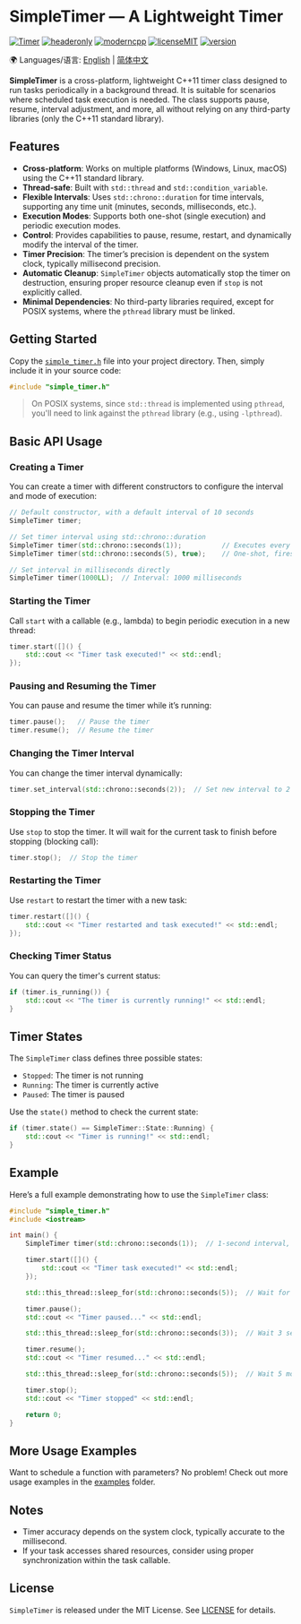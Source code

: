 # SimpleTimer — A Lightweight Timer

[![Timer](https://img.shields.io/badge/SimpleTimer-8A2BE2)](https://github.com/abin-z/SimpleTimer) [![headeronly](https://img.shields.io/badge/Header_Only-green)](include/simple_timer/simple_timer.h) [![moderncpp](https://img.shields.io/badge/Modern_C%2B%2B-218c73)](https://learn.microsoft.com/en-us/cpp/cpp/welcome-back-to-cpp-modern-cpp?view=msvc-170) [![licenseMIT](https://img.shields.io/badge/License-MIT-green)](https://opensource.org/license/MIT) [![version](https://img.shields.io/badge/version-0.9.0-green)](https://github.com/abin-z/SimpleTimer/releases)

🌍 Languages/语言:  [English](README.md)  |  [简体中文](README.zh-CN.md)

**SimpleTimer** is a cross-platform, lightweight C++11 timer class designed to run tasks periodically in a background thread. It is suitable for scenarios where scheduled task execution is needed. The class supports pause, resume, interval adjustment, and more, all without relying on any third-party libraries (only the C++11 standard library).

## Features

- **Cross-platform**: Works on multiple platforms (Windows, Linux, macOS) using the C++11 standard library.
- **Thread-safe**: Built with `std::thread` and `std::condition_variable`.
- **Flexible Intervals**: Uses `std::chrono::duration` for time intervals, supporting any time unit (minutes, seconds, milliseconds, etc.).
- **Execution Modes**: Supports both one-shot (single execution) and periodic execution modes.
- **Control**: Provides capabilities to pause, resume, restart, and dynamically modify the interval of the timer.
- **Timer Precision**: The timer’s precision is dependent on the system clock, typically millisecond precision.
- **Automatic Cleanup**: `SimpleTimer` objects automatically stop the timer on destruction, ensuring proper resource cleanup even if `stop` is not explicitly called.
- **Minimal Dependencies**: No third-party libraries required, except for POSIX systems, where the `pthread` library must be linked.

## Getting Started

Copy the [`simple_timer.h`](include/simple_timer/simple_timer.h) file into your project directory. Then, simply include it in your source code:

```cpp
#include "simple_timer.h"
```

> On POSIX systems, since `std::thread` is implemented using `pthread`, you'll need to link against the `pthread` library (e.g., using `-lpthread`).

## Basic API Usage

### Creating a Timer

You can create a timer with different constructors to configure the interval and mode of execution:

```cpp
// Default constructor, with a default interval of 10 seconds
SimpleTimer timer;

// Set timer interval using std::chrono::duration
SimpleTimer timer(std::chrono::seconds(1));          // Executes every 1 second
SimpleTimer timer(std::chrono::seconds(5), true);    // One-shot, fires after 5 seconds

// Set interval in milliseconds directly
SimpleTimer timer(1000LL);  // Interval: 1000 milliseconds
```

### Starting the Timer

Call `start` with a callable (e.g., lambda) to begin periodic execution in a new thread:

```cpp
timer.start([]() {
    std::cout << "Timer task executed!" << std::endl;
});
```

### Pausing and Resuming the Timer

You can pause and resume the timer while it’s running:

```cpp
timer.pause();   // Pause the timer
timer.resume();  // Resume the timer
```

### Changing the Timer Interval

You can change the timer interval dynamically:

```cpp
timer.set_interval(std::chrono::seconds(2));  // Set new interval to 2 seconds
```

### Stopping the Timer

Use `stop` to stop the timer. It will wait for the current task to finish before stopping (blocking call):

```cpp
timer.stop();  // Stop the timer
```

### Restarting the Timer

Use `restart` to restart the timer with a new task:

```cpp
timer.restart([]() {
    std::cout << "Timer restarted and task executed!" << std::endl;
});
```

### Checking Timer Status

You can query the timer's current status:

```cpp
if (timer.is_running()) {
    std::cout << "The timer is currently running!" << std::endl;
}
```

## Timer States

The `SimpleTimer` class defines three possible states:

- `Stopped`: The timer is not running
- `Running`: The timer is currently active
- `Paused`: The timer is paused

Use the `state()` method to check the current state:

```cpp
if (timer.state() == SimpleTimer::State::Running) {
    std::cout << "Timer is running!" << std::endl;
}
```

## Example

Here’s a full example demonstrating how to use the `SimpleTimer` class:

```cpp
#include "simple_timer.h"
#include <iostream>

int main() {
    SimpleTimer timer(std::chrono::seconds(1));  // 1-second interval, periodic task

    timer.start([]() {
        std::cout << "Timer task executed!" << std::endl;
    });

    std::this_thread::sleep_for(std::chrono::seconds(5));  // Wait for 5 seconds

    timer.pause();
    std::cout << "Timer paused..." << std::endl;

    std::this_thread::sleep_for(std::chrono::seconds(3));  // Wait 3 seconds

    timer.resume();
    std::cout << "Timer resumed..." << std::endl;

    std::this_thread::sleep_for(std::chrono::seconds(5));  // Wait 5 more seconds

    timer.stop();
    std::cout << "Timer stopped" << std::endl;

    return 0;
}
```

## More Usage Examples

Want to schedule a function with parameters? No problem! Check out more usage examples in the [examples](examples) folder.

## Notes

- Timer accuracy depends on the system clock, typically accurate to the millisecond.
- If your task accesses shared resources, consider using proper synchronization within the task callable.

## License

`SimpleTimer` is released under the MIT License. See [LICENSE](LICENSE) for details.